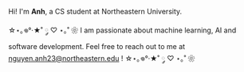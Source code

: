 Hi! I'm **Anh**, a CS student at Northeastern University.

☆⋆｡𖦹°‧★˚ ༘ ♡ ⋆｡˚ ❀
I am passionate about machine learning, AI and software development. Feel free to reach out to me at nguyen.anh23@northeastern.edu !
☆⋆｡𖦹°‧★˚ ༘ ♡ ⋆｡˚ ❀



